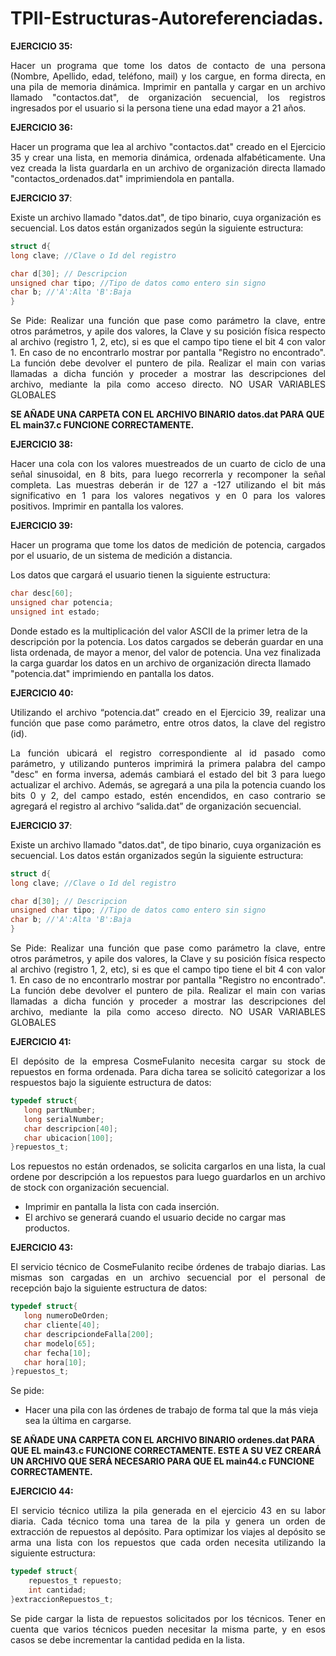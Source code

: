 # TPII-Estructuras-Autoreferenciadas.

__EJERCICIO 35:__

<p align ="justify">
Hacer un programa que tome los datos de contacto de una persona (Nombre, Apellido, edad, teléfono, mail) y los cargue, en forma directa, en una pila de memoria dinámica. Imprimir en pantalla y cargar en un archivo llamado "contactos.dat", de organización secuencial, los registros ingresados por el usuario si la persona tiene una edad mayor a 21 años.</p>

__EJERCICIO 36:__

<p align ="justify">
Hacer un programa que lea al archivo "contactos.dat" creado en el Ejercicio 35 y crear una lista, en memoria dinámica, ordenada alfabéticamente. Una vez creada la lista guardarla en un archivo de organización directa llamado "contactos_ordenados.dat" imprimiendola en pantalla.</p>

__EJERCICIO 37__:

   Existe un archivo llamado "datos.dat", de tipo binario, cuya organización es secuencial. Los datos están organizados según la siguiente estructura:   

   ```c
   struct d{                                                                                            
   long clave; //Clave o Id del registro

   char d[30]; // Descripcion                                                                                          
   unsigned char tipo; //Tipo de datos como entero sin signo                                                                                                                                            
   char b; //'A':Alta 'B':Baja                                                                                                                                                                          
   }
   ```
<p align ="justify">
   Se Pide:
   Realizar una función que pase como parámetro la clave, entre otros parámetros, y apile dos valores, la Clave y su posición física respecto
   al archivo (registro 1, 2, etc), si es que el campo tipo tiene el bit 4 con valor 1. En caso de no encontrarlo mostrar por pantalla "Registro no encontrado".
   La función debe devolver el puntero de pila.
   Realizar el main con varias llamadas a dicha función y proceder a mostrar las descripciones del archivo, mediante la pila como acceso directo. NO USAR VARIABLES GLOBALES</p>

   __SE AÑADE UNA CARPETA CON EL ARCHIVO BINARIO datos.dat PARA QUE EL main37.c FUNCIONE CORRECTAMENTE.__

__EJERCICIO 38:__

<p align ="justify">
Hacer una cola con los valores muestreados de un cuarto de ciclo de una señal sinusoidal, en 8 bits, para luego recorrerla y recomponer la señal completa. Las muestras deberán ir de 127 a -127 utilizando el bit más significativo en 1 para los valores negativos y en 0 para los valores positivos. Imprimir en pantalla los valores.</p>

__EJERCICIO 39:__

<p align ="justify">
Hacer un programa que tome los datos de medición de potencia, cargados por el usuario, de un sistema de medición a distancia.

Los datos que cargará el usuario tienen la siguiente estructura:

```c
char desc[60];
unsigned char potencia;
unsigned int estado;

```
Donde estado es la multiplicación del valor ASCII de la primer letra de la descripción por la potencia. Los datos cargados se deberán guardar en una lista ordenada, de mayor a menor, del valor de potencia. Una vez finalizada la carga guardar los datos en un archivo de organización directa llamado "potencia.dat" imprimiendo en pantalla los datos.</p>

__EJERCICIO 40:__

<p align ="justify">
Utilizando el archivo “potencia.dat” creado en el Ejercicio 39, realizar una función que pase como parámetro, entre otros datos, la clave del registro (id).</p>
<p align ="justify">
La función ubicará el registro correspondiente al id pasado como parámetro, y utilizando punteros imprimirá la primera palabra del campo "desc" en forma inversa, además cambiará el estado del bit 3 para luego actualizar el archivo. Además, se agregará a una pila la potencia cuando los bits 0 y 2, del campo estado, estén encendidos, en caso contrario se agregará el registro al archivo “salida.dat” de organización secuencial.</p>

__EJERCICIO 37__:

   Existe un archivo llamado "datos.dat", de tipo binario, cuya organización es secuencial. Los datos están organizados según la siguiente estructura:   

   ```c
   struct d{                                                                                            
   long clave; //Clave o Id del registro

   char d[30]; // Descripcion                                                                                          
   unsigned char tipo; //Tipo de datos como entero sin signo                                                                                                                                            
   char b; //'A':Alta 'B':Baja                                                                                                                                                                          
   }
   ```
<p align ="justify">
   Se Pide:
   Realizar una función que pase como parámetro la clave, entre otros parámetros, y apile dos valores, la Clave y su posición física respecto
   al archivo (registro 1, 2, etc), si es que el campo tipo tiene el bit 4 con valor 1. En caso de no encontrarlo mostrar por pantalla "Registro no encontrado".
   La función debe devolver el puntero de pila.
   Realizar el main con varias llamadas a dicha función y proceder a mostrar las descripciones del archivo, mediante la pila como acceso directo. NO USAR VARIABLES GLOBALES</p>

__EJERCICIO 41:__
<p align ="justify">
El depósito de la empresa CosmeFulanito necesita cargar su stock de repuestos en forma ordenada. Para dicha tarea se solicitó categorizar a los respuestos bajo la siguiente estructura de datos:</p>

```c
typedef struct{
   long partNumber;
   long serialNumber;
   char descripcion[40];       
   char ubicacion[100];        
}repuestos_t;

```
<p align ="justify">
Los repuestos no están ordenados, se solicita cargarlos en una lista, la cual ordene por descripción a los repuestos para luego guardarlos en un archivo de stock con organización secuencial.</p>

+ Imprimir en pantalla la lista con cada inserción.
+ El archivo se generará cuando el usuario decide no cargar mas productos.

__EJERCICIO 43:__
<p align ="justify">
El servicio técnico de CosmeFulanito recibe órdenes de trabajo diarias. Las mismas son cargadas en un archivo secuencial por el personal de recepción bajo la siguiente estructura de datos:</p>

```c
typedef struct{
   long numeroDeOrden;
   char cliente[40];       
   char descripciondeFalla[200];        
   char modelo[65];
   char fecha[10];
   char hora[10];
}repuestos_t;

```

Se pide:
+ Hacer una pila con las órdenes de trabajo de forma tal que la más vieja sea la última en cargarse.

__SE AÑADE UNA CARPETA CON EL ARCHIVO BINARIO ordenes.dat PARA QUE EL main43.c FUNCIONE CORRECTAMENTE. ESTE A SU VEZ CREARÁ UN ARCHIVO QUE SERÁ NECESARIO PARA QUE EL main44.c FUNCIONE CORRECTAMENTE.__

__EJERCICIO 44:__
<p align ="justify">
El servicio técnico utiliza la pila generada en el ejercicio 43 en su labor diaria. Cada técnico toma una tarea de la pila y genera un orden de extracción de repuestos al depósito. Para optimizar los viajes al depósito se arma una lista con los repuestos que cada orden necesita utilizando la siguiente estructura:</p>

```c
typedef struct{
    repuestos_t repuesto;        
    int cantidad;
}extraccionRepuestos_t;
```
<p align ="justify">
Se pide cargar la lista de repuestos solicitados por los técnicos. Tener en cuenta que varios técnicos pueden necesitar la misma parte, y en esos casos se debe incrementar la cantidad pedida en la lista.</p>
